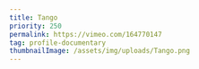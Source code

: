 ```yaml
---
title: Tango
priority: 250
permalink: https://vimeo.com/164770147
tag: profile-documentary
thumbnailImage: /assets/img/uploads/Tango.png
---
```

